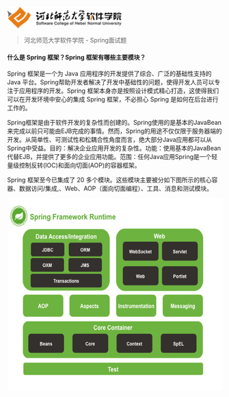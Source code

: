 <a name="logo"></a>
<img src="../../images/logo.png" height="50" /> 

> 河北师范大学软件学院 - Spring面试题

#### 什么是 Spring 框架？Spring 框架有哪些主要模块？

Spring 框架是一个为 Java 应用程序的开发提供了综合、广泛的基础性支持的 Java 平台。Spring帮助开发者解决了开发中基础性的问题，使得开发人员可以专注于应用程序的开发。Spring 框架本身亦是按照设计模式精心打造，这使得我们可以在开发环境中安心的集成 Spring 框架，不必担心 Spring 是如何在后台进行工作的。

Spring框架是由于软件开发的复杂性而创建的。Spring使用的是基本的JavaBean来完成以前只可能由EJB完成的事情。然而，Spring的用途不仅仅限于服务器端的开发。从简单性、可测试性和松耦合性角度而言，绝大部分Java应用都可以从Spring中受益。目的：解决企业应用开发的复杂性。功能：使用基本的JavaBean代替EJB，并提供了更多的企业应用功能。范围：任何Java应用Spring是一个轻量级控制反转(IOC)和面向切面(AOP)的容器框架。

Spring 框架至今已集成了 20 多个模块。这些模块主要被分如下图所示的核心容器、数据访问/集成,、Web、AOP（面向切面编程）、工具、消息和测试模块。

<img src="../images/p001.png" width=600 height=450 />